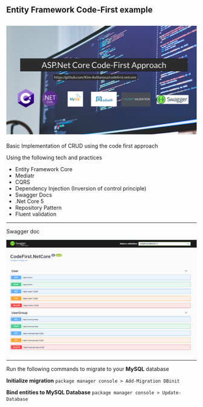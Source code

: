 ## Entity Framework Code-First example

![Swagger DOC](https://raw.githubusercontent.com/Kim-Avillanosa/codefirst.netcore/main/CodeFirstBanner.jpg)
------------

Basic Implementation of CRUD using the code first approach

Using the following tech and practices
 - Entity Framework Core
 - Mediatr
 - CQRS
 - Dependency Injection (Inversion of control principle)
 - Swagger Docs
 - .Net Core 5 
 - Repository Pattern
 - Fluent validation
------------

Swagger doc

![Swagger DOC](https://raw.githubusercontent.com/Kim-Avillanosa/codefirst.netcore/main/Codefirst.PNG)

------------


Run the following commands to migrate to your **MySQL** database

**Initialize migration**
`package manager console > Add-Migration DBinit`

**Bind entities to MySQL Database**
`package manager console > Update-Database`